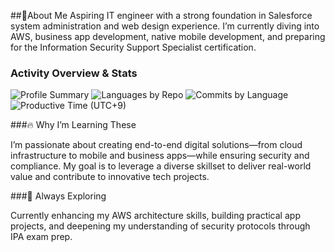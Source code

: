 ##👋About Me
Aspiring IT engineer with a strong foundation in Salesforce system administration and web design experience. I’m currently diving into AWS, business app development, native mobile development, and preparing for the Information Security Support Specialist certification.

### Activity Overview & Stats
![Profile Summary](https://github-profile-summary-cards.vercel.app/api/cards/stats?username=wista110&theme=github_dark)
![Languages by Repo](https://github-profile-summary-cards.vercel.app/api/cards/repos-per-language?username=wista110&theme=github_dark)
![Commits by Language](https://github-profile-summary-cards.vercel.app/api/cards/most-commit-language?username=wista110&theme=github_dark)
![Productive Time (UTC+9)](https://github-profile-summary-cards.vercel.app/api/cards/productive-time?username=wista110&theme=github_dark&utcOffset=9)


###🔥 Why I’m Learning These

I’m passionate about creating end-to-end digital solutions—from cloud infrastructure to mobile and business apps—while ensuring security and compliance. My goal is to leverage a diverse skillset to deliver real-world value and contribute to innovative tech projects.

###🔭 Always Exploring

Currently enhancing my AWS architecture skills, building practical app projects, and deepening my understanding of security protocols through IPA exam prep.

